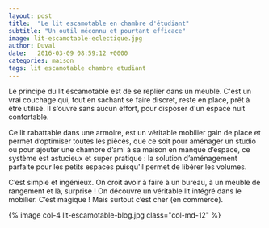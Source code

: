 ```yaml
---
layout: post
title:  "Le lit escamotable en chambre d'étudiant"
subtitle: "Un outil méconnu et pourtant efficace"
image: lit-escamotable-eclectique.jpg
author: Duval
date:   2016-03-09 08:59:12 +0000
categories: maison
tags: lit escamotable chambre etudiant
---
```

Le principe du lit escamotable est de se replier dans un meuble. C'est un vrai couchage qui, tout en sachant se faire discret, reste en place, prêt à être utilisé.<!--more--> Il s’ouvre sans aucun effort, pour disposer d'un espace nuit confortable.

Ce lit rabattable dans une armoire, est un véritable mobilier gain de place et permet d’optimiser toutes les pièces, que ce soit pour aménager un studio ou pour ajouter une chambre d’ami à sa maison en manque d’espace, ce système est astucieux et super pratique : la solution d’aménagement parfaite pour les petits espaces puisqu'il permet de libérer les volumes. 

C’est simple et ingénieux. On croit avoir à faire à un bureau, à un meuble de rangement et là, surprise ! On découvre un véritable lit intégré dans le mobilier. C’est magique ! Mais surtout c’est cher (en commerce).

{% image col-4 lit-escamotable-blog.jpg class="col-md-12" %}

